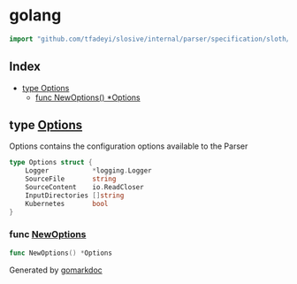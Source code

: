 <!-- Code generated by gomarkdoc. DO NOT EDIT -->

# golang

```go
import "github.com/tfadeyi/slosive/internal/parser/specification/sloth/language/golang"
```

## Index

- [type Options](<#Options>)
  - [func NewOptions\(\) \*Options](<#NewOptions>)


<a name="Options"></a>
## type [Options](<https://github.com/tfadeyi/sloth-simple-comments/blob/main/internal/parser/specification/sloth/language/golang/parser.go#L32-L38>)

Options contains the configuration options available to the Parser

```go
type Options struct {
    Logger           *logging.Logger
    SourceFile       string
    SourceContent    io.ReadCloser
    InputDirectories []string
    Kubernetes       bool
}
```

<a name="NewOptions"></a>
### func [NewOptions](<https://github.com/tfadeyi/sloth-simple-comments/blob/main/internal/parser/specification/sloth/language/golang/parser.go#L40>)

```go
func NewOptions() *Options
```



Generated by [gomarkdoc](<https://github.com/princjef/gomarkdoc>)
